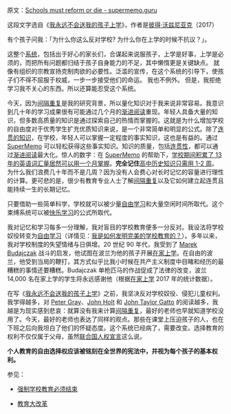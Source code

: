 原文：[Schools must reform or die - supermemo.guru](https://supermemo.guru/wiki/Schools_must_reform_or_die)

这段文字选自《[我永远不会送我的孩子上学](https://supermemo.guru/wiki/Problem_of_Schooling)》，作者是[彼得·沃兹尼亚克](https://supermemo.guru/wiki/Piotr_Wozniak)（2017）

有个孩子问我：「为什么你这么反对学校? 为什么你在上学的时候不抗议？」。

这整个[系统](https://supermemo.guru/wiki/School)，包括出于好心的家长们，合谋起来说服孩子，上学是好事，上学是必须的，而把所有问题都归结于孩子自身能力的不足，其中懒惰更是关键缺点。 就像有组织的宗教宣扬克制肉欲的必要性。泛滥的宣传，在这个系统的引导下，使孩子们不得不屈服于权威，一步一步接受他们的命运。 我也不例外。 但是，我拒绝学习我不关心的东西。所以还算能忍受这个系统。

今天，因为[间隔重复](https://supermemo.guru/wiki/Spaced_repetition)是我的研究背景，所以量化知识对于我来说非常容易。我意识到几十年的学习成果很有可能通过几个月的[渐进阅读](https://supermemo.guru/wiki/Incremental_reading)重现。年轻人具备大量的知识，但多数高质量的知识是通过探索自己的热情而掌握的。这就是为什么增加学校的自由度对于优秀学生扩充优质知识来说，是一个非常简单和明显的公式。除了[连贯的知识](https://supermemo.guru/wiki/Coherence)，在学校，年轻人可以掌握一定程度的事实知识，这也是有益的。通过 [SuperMemo](https://supermemo.guru/wiki/SuperMemo) 可以轻松获得这些事实知识。知识的质量，包括[连贯性](https://supermemo.guru/wiki/Coherence)，都可以通过[渐进阅读](https://supermemo.guru/wiki/Incremental_reading)最大化。惊人的数字：在  [SuperMemo](https://supermemo.guru/wiki/SuperMemo) 的帮助下，[学校期间积累了 13 年的英语词汇量居然可以用一个月掌握](https://supermemo.guru/wiki/13_years_of_school_in_a_month)。**完全记住**[高中历史知识只需用 1-2 周](https://supermemo.guru/wiki/Learning_history:_school_vs._self-directed_learning)。为什么我们浪费几十年而不是几周？因为没有人会费心对长时记忆的容量进行理性的计算。更可悲的是，很少有教育专业人士了解[间隔重复](https://supermemo.guru/wiki/Spaced_repetition)以及它如何建立起连贯且能持续一生的长期记忆。

只要借助一些简单科学，学校就可以被少量[自由学习](https://supermemo.guru/wiki/Free_learning)和大量空闲时间所取代。这个束缚系统可以被[快乐学习](https://supermemo.guru/wiki/Pleasure_of_learning)的公式所取代。

我对记忆和学习每多一分理解，我对盲目的学校教育便多一分反对。我设法将学校奴役转变为[自由学习](https://supermemo.guru/wiki/Free_learning)（详情见：[我是如何发明完美的学校教育的？](https://supermemo.guru/wiki/How_I_invented_perfect_schooling)）。多年以来，我对学校制度的失望情绪与日俱增。20 世纪 90 年代，我受到了 [Marek Budajczak](https://supermemo.guru/wiki/Marek_Budajczak) 战斗的启发，他试图在波兰为他的孩子开展[在家上学](https://supermemo.guru/wiki/Homeschooling)。在自由的波兰，他受到当局的鞭打，其方式似乎比我小时候在共产主义制度中目睹和经历的最糟糕的事情还要糟糕。Budajczak 单枪匹马的作战促成了法律的改变，波兰 14,000 名在家上学的学生将永远感谢他（根据[在家上学](https://supermemo.guru/wiki/Homeschooling) 2017 年的统计数据）。

在写《[我永远不会送我的孩子上学](https://supermemo.guru/wiki/I_would_never_send_my_kids_to_school)》之前，我坚决反对学校奴役、侵犯儿童权利。我学得越多，对 [Peter Gray](https://supermemo.guru/wiki/Peter_Gray)、[John Holt](https://supermemo.guru/wiki/John_Holt) 和 [John Taylor Gatto](https://supermemo.guru/wiki/John_Taylor_Gatto) 的阅读越多，我越是为现实感到悲哀：就算没有我来计算[间隔重复](https://supermemo.guru/wiki/Spaced_repetition)，最好的老师也早就知道学校没用了。今天，最好的老师也表达了同样的观点。那些在课堂上压迫孩子的人，也在下班之后向我坦白了他们的怀疑态度。这个系统已经病了，需要改变。选择教育的权利不仅仅属于父母，虽然[联合国人权宣言](https://supermemo.guru/wiki/Education_as_a_human_right)这么说。

**个人教育的自由选择权应该被铭刻在全世界的宪法中，并视为每个孩子的基本权利。**

参见：

- [强制学校教育必须结束](https://supermemo.guru/wiki/Compulsory_schooling_must_end)

- [教育大改革](https://supermemo.guru/wiki/Grand_Education_Reform)